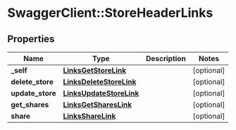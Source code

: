 # SwaggerClient::StoreHeaderLinks

## Properties
Name | Type | Description | Notes
------------ | ------------- | ------------- | -------------
**_self** | [**LinksGetStoreLink**](LinksGetStoreLink.md) |  | [optional] 
**delete_store** | [**LinksDeleteStoreLink**](LinksDeleteStoreLink.md) |  | [optional] 
**update_store** | [**LinksUpdateStoreLink**](LinksUpdateStoreLink.md) |  | [optional] 
**get_shares** | [**LinksGetSharesLink**](LinksGetSharesLink.md) |  | [optional] 
**share** | [**LinksShareLink**](LinksShareLink.md) |  | [optional] 


